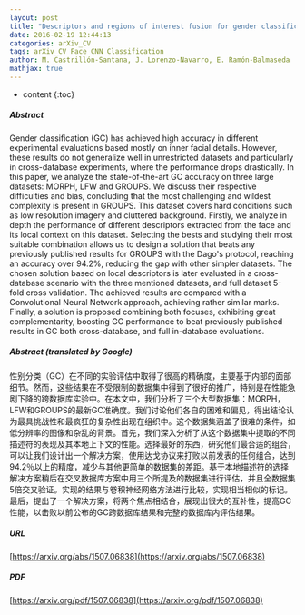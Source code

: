 ```yaml
---
layout: post
title: "Descriptors and regions of interest fusion for gender classification in the wild. Comparison and combination with Convolutional Neural Networks"
date: 2016-02-19 12:44:13
categories: arXiv_CV
tags: arXiv_CV Face CNN Classification
author: M. Castrillón-Santana, J. Lorenzo-Navarro, E. Ramón-Balmaseda
mathjax: true
---
```


* content
{:toc}

##### Abstract
Gender classification (GC) has achieved high accuracy in different experimental evaluations based mostly on inner facial details. However, these results do not generalize well in unrestricted datasets and particularly in cross-database experiments, where the performance drops drastically. In this paper, we analyze the state-of-the-art GC accuracy on three large datasets: MORPH, LFW and GROUPS. We discuss their respective difficulties and bias, concluding that the most challenging and wildest complexity is present in GROUPS. This dataset covers hard conditions such as low resolution imagery and cluttered background. Firstly, we analyze in depth the performance of different descriptors extracted from the face and its local context on this dataset. Selecting the bests and studying their most suitable combination allows us to design a solution that beats any previously published results for GROUPS with the Dago's protocol, reaching an accuracy over 94.2%, reducing the gap with other simpler datasets. The chosen solution based on local descriptors is later evaluated in a cross-database scenario with the three mentioned datasets, and full dataset 5-fold cross validation. The achieved results are compared with a Convolutional Neural Network approach, achieving rather similar marks. Finally, a solution is proposed combining both focuses, exhibiting great complementarity, boosting GC performance to beat previously published results in GC both cross-database, and full in-database evaluations.

##### Abstract (translated by Google)
性别分类（GC）在不同的实验评估中取得了很高的精确度，主要基于内部的面部细节。然而，这些结果在不受限制的数据集中得到了很好的推广，特别是在性能急剧下降的跨数据库实验中。在本文中，我们分析了三个大型数据集：MORPH，LFW和GROUPS的最新GC准确度。我们讨论他们各自的困难和偏见，得出结论认为最具挑战性和最疯狂的复杂性出现在组织中。这个数据集涵盖了很难的条件，如低分辨率的图像和杂乱的背景。首先，我们深入分析了从这个数据集中提取的不同描述符的表现及其本地上下文的性能。选择最好的东西，研究他们最合适的组合，可以让我们设计出一个解决方案，使用达戈协议来打败以前发表的任何组合，达到94.2％以上的精度，减少与其他更简单的数据集的差距。基于本地描述符的选择解决方案稍后在交叉数据库方案中用三个所提及的数据集进行评估，并且全数据集5倍交叉验证。实现的结果与卷积神经网络方法进行比较，实现相当相似的标记。最后，提出了一个解决方案，将两个焦点相结合，展现出很大的互补性，提高GC性能，以击败以前公布的GC跨数据库结果和完整的数据库内评估结果。

##### URL
[https://arxiv.org/abs/1507.06838](https://arxiv.org/abs/1507.06838)

##### PDF
[https://arxiv.org/pdf/1507.06838](https://arxiv.org/pdf/1507.06838)

